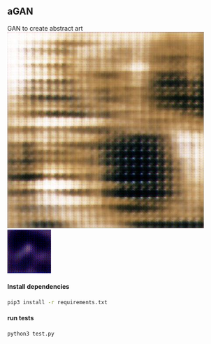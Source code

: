 ## aGAN
GAN to create abstract art
![demo](./test.jpg)
![demo](./out.gif)
#### Install dependencies

```bash
pip3 install -r requirements.txt
```

#### run tests

```bash
python3 test.py

```
